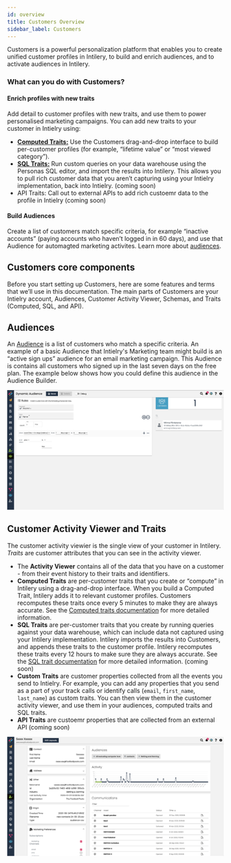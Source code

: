 ```yaml
---
id: overview
title: Customers Overview
sidebar_label: Customers
---
```


Customers is a powerful personalization platform that enables you to create unified customer profiles in Intilery, to build and enrich audiences, and to activate audiences in Intilery.

### What can you do with Customers?

#### Enrich profiles with new traits

Add detail to customer profiles with new traits, and use them to power personalised marketing campaigns. You can add new traits to your customer in Intielry using:

- [**Computed Traits:**](../customers/computed-traits/) Use the Customers drag-and-drop interface to build per-customer profiles (for example, “lifetime value” or “most viewed category”).
- [**SQL Traits:**](../customers/sql-traits/) Run custom queries on your data warehouse using the Personas SQL editor, and import the results into Intilery. This allows you to pull rich customer data that you aren’t capturing using your Intielry implementation, back into Intielry. (coming soon)
- API Traits: Call out to external APIs to add rich custoemr data to the profile in Intielry (coming soon)

#### Build Audiences

Create a list of customers match specific criteria, for example “inactive accounts” (paying accounts who haven’t logged in in 60 days), and use that Audience for automagted marketing activites. Learn more about [audiences](../customers/audiences).

## Customers core components

Before you start setting up Customers, here are some features and terms that we’ll use in this documentation. The main parts of Customers are your Intielry account, Audiences, Customer Activity Viewer, Schemas, and Traits (Computed, SQL, and API).

## Audiences

An [Audience](../customers/audiences/) is a list of customers who match a specific criteria. An example of a basic Audience that Intielry's Marketing team might build is an “active sign ups” audience for an email marketing campaign. This Audience is contains all customers who signed up in the last seven days on the free plan. The example below shows how you could define this audience in the Audience Builder.

![Fre Plan Audicne](/img/audience-signup.png)

## Customer Activity Viewer and Traits

The customer activity viewier is the single view of your customer in Intilery. *Traits* are customer attributes that you can see in the activity viewer.

- The **Activity Viewer** contains all of the data that you have on a customer - from their event history to their traits and identifiers.
- **Computed Traits** are per-customer traits that you create or “compute” in Intilery using a drag-and-drop interface. When you build a Computed Trait, Intilery adds it to relevant customer profiles. Customers recomputes these traits once every 5 minutes to make they are always accurate. See the [Computed traits documentation](../customers/computed-traits/) for more detailed information.
- **SQL Traits** are per-customer traits that you create by running queries against your data warehouse, which can include data not captured using your Intilery implementation. Intilery imports the results into Customers, and appends these traits to the customer profile. Intilery recomputes these traits every 12 hours to make sure they are always accurate. See the [SQL trait documentation](../customers/sql-traits/) for more detailed information. (coming soon)
- **Custom Traits** are customer properties collected from all the events you send to Intielry. For example, you can add any properties that you send as a part of your track calls or identify calls (`email`, `first_name`, `last_name`) as custom traits. You can then view them in the customer activity viewer, and use them in your audiences, computed traits and SQL traits.
- **API Traits** are custoemr properties that are collected from an external API (coming soon)

![Customer Activity Viewer](/img/customer-activity.png)